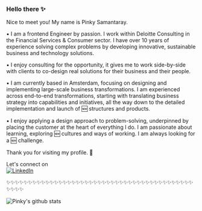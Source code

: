### Hello there :sparkles: 

Nice to meet you! My name is Pinky Samantaray. 

:black_small_square: I am a frontend Engineer by passion. I work within Deloitte Consulting in the Financial Services & Consumer sector. I have over 10 years of experience solving complex problems by developing innovative, sustainable business and technology solutions. 
 
:black_small_square: I enjoy consulting for the opportunity, it gives me to work side-by-side with clients to co-design real solutions for their business and their people.

:black_small_square: I am currently based in Amsterdam, focusing on designing and implementing large-scale business transformations. I am experienced across end-to-end transformations, starting with translating business strategy into capabilities and initiatives, all the way down to the detailed implementation and launch of :new: structures and products. 

:black_small_square: I enjoy applying a design approach to problem-solving, underpinned by placing the customer at the heart of everything I do. I am passionate about learning, exploring :new: cultures and ways of working. I am always looking for a :new: challenge. 




Thank you for visiting my profile. :rocket:



Let's connect on <br>
    <a href="https://www.linkedin.com/in/pinkysamantaray/"><img src="https://img.shields.io/badge/LinkedIn--_.svg?style=social&logo=linkedin" alt="LinkedIn"></a>

:sparkles::sparkles::sparkles::sparkles::sparkles::sparkles::sparkles::sparkles::sparkles::sparkles::sparkles::sparkles::sparkles::sparkles::sparkles::sparkles::sparkles::sparkles::sparkles::sparkles::sparkles::sparkles::sparkles::sparkles::sparkles::sparkles::sparkles::sparkles::sparkles::sparkles::sparkles::sparkles::sparkles::sparkles::sparkles::sparkles::sparkles::sparkles::sparkles::sparkles::sparkles::sparkles::sparkles::sparkles::sparkles::sparkles::sparkles:


![Pinky's github stats](https://github-readme-stats.vercel.app/api?username=pinkysamantaray&theme=algolia&show_icons=true)

<!--
**pinkysamantaray/pinkysamantaray** is a ✨ _special_ ✨ repository because its `README.md` (this file) appears on your GitHub profile.

Here are some ideas to get you started:

- 🔭 I’m currently working on ...
- 🌱 I’m currently learning ...
- 👯 I’m looking to collaborate on ...
- 🤔 I’m looking for help with ...
- 💬 Ask me about ...
- 📫 How to reach me: ...
- 😄 Pronouns: ...
- ⚡ Fun fact: ...
-->
